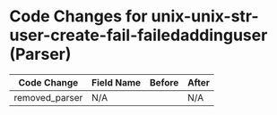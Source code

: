 # Code Changes for unix-unix-str-user-create-fail-failedaddinguser (Parser)

| Code Change | Field Name | Before | After |
|-------------|------------|--------|-------|
| removed_parser | N/A |  | N/A |